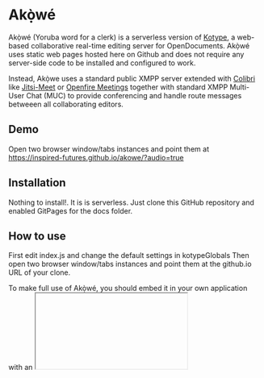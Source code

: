 # Akọ̀wé

Akọ̀wé (Yoruba word for a clerk) is a serverless version of [Kotype](https://github.com/webodf/Kotype), a web-based collaborative real-time editing server for OpenDocuments.
Akọ̀wé uses static web pages hosted here on Github and does not require any server-side code to be installed and configured to work. 

Instead, Akọ̀we uses a standard public XMPP server extended with [Colibri](https://xmpp.org/extensions/xep-0340.html) like [Jitsi-Meet](https://meet.jit.si) or [Openfire Meetings](https://github.com/igniterealtime/openfire-ofmeet-plugin) together with standard XMPP Multi-User Chat (MUC) to provide conferencing and handle route messages betweeen all collaborating editors.

## Demo
Open two browser window/tabs instances and point them at https://inspired-futures.github.io/akowe/?audio=true

## Installation
Nothing to install!. It is is serverless. Just clone this GitHub repository and enabled GitPages for the docs folder. 

## How to use
First edit index.js and change the default settings in kotypeGlobals
Then open two browser window/tabs instances and point them at the github.io URL of your clone.

To make full use of Akọ̀wé, you should embed it in your own application with an <iframe> and provide the required settings with parameters in the URL.
The full list of parameters that can be used are as follows:


| Parameter     | Default                          | Description                                |
|---------------|----------------------------------|--------------------------------------------|
| audio         | false                            | Audio Conferencing enabled                 |
| avatar        | unknown                          | image uri for user avatar (data:xxx)       |
| username      | unknown                          | An identifier for the user                 |
| name          | Unknown                          | The fullname or nickname of user           |
| docname       | welcome.odt                      | The genesis document for the collaboration |
| docurl        | ./welcome.odt                    | The url of the document to be edited       |
| domain        | meet.jit.si                      | XMPP domain                                |
| bosh          | wss://meet.jit.si/xmpp-websocket | XMPP server connection url                 |
| pwd           | undefined                        | XMPP user password for authentication      |





